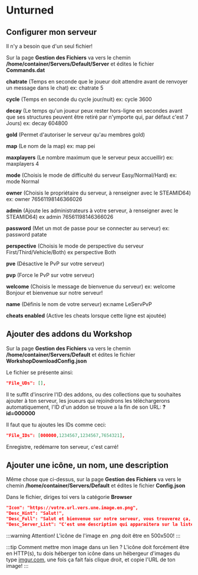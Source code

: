 # Unturned
## Configurer mon serveur
Il n'y a besoin que d'un seul fichier!

Sur la page **Gestion des Fichiers** va vers le chemin **/home/container/Servers/Default/Server** et édites le fichier **Commands.dat**

**chatrate** (Temps en seconde que le joueur doit attendre avant de renvoyer un message dans le chat) ex: chatrate 5

**cycle** (Temps en seconde du cycle jour/nuit) ex: cycle 3600

**decay** (Le temps qu'un joueur peux rester hors-ligne en secondes avant que ses structures peuvent être retiré par n'ymporte qui, par défaut c'est 7 Jours) ex: decay 604800

**gold** (Permet d'autoriser le serveur qu'au membres gold)

**map** (Le nom de la map) ex: map pei

**maxplayers** (Le nombre maximum que le serveur peux accueillir) ex: maxplayers 4

**mode** (Choisis le mode de difficulté du serveur Easy/Normal/Hard) ex: mode Normal

**owner** (Choisis le propriétaire du serveur, à renseigner avec le STEAMID64) ex: owner 76561198146366026

**admin** (Ajoute les administrateurs à votre serveur, à renseigner avec le STEAMID64) ex admin 76561198146366026

**password** (Met un mot de passe pour se connecter au serveur) ex: password patate

**perspective** (Choisis le mode de perspective du serveur First/Third/Vehicle/Both) ex perspective Both

**pve** (Désactive le PvP sur votre serveur)

**pvp** (Force le PvP sur votre serveur)

**welcome** (Choisis le message de bienvenue du serveur) ex: welcome Bonjour et bienvenue sur notre serveur!

**name** (Définis le nom de votre serveur) ex:name LeServPvP

**cheats enabled** (Active les cheats lorsque cette ligne est ajoutée)

## Ajouter des addons du Workshop

Sur la page **Gestion des Fichiers** va vers le chemin **/home/container/Servers/Default** et édites le fichier **WorkshopDownloadConfig.json**

Le fichier se présente ainsi:
``` json
"File_UDs": [],
```

Il te suffit d'inscrire l'ID des addons, ou des collections que tu souhaites ajouter à ton serveur, les joueurs qui rejoindrons les téléchargerons automatiquement, l'ID d'un addon se trouve a la fin de son URL: **?id=000000**

Il faut que tu ajoutes les IDs comme ceci:

``` json
"File_IDs": [000000,1234567,1234567,7654321],
```

Enregistre, redémarre ton serveur, c'est carré!

## Ajouter une icône, un nom, une description

Même chose que ci-dessus, sur la page **Gestion des Fichiers** va vers le chemin **/home/container/Servers/Default** et édites le fichier **Config.json**

Dans le fichier, diriges toi vers la catégorie **Browser**

``` json
"Icon": "https://votre.url.vers.une.image.en.png",
"Desc_Hint": "Salut!",
"Desc_Full": "Salut et bienvenue sur notre serveur, vous trouverez ça, et puis ça, et encore ça...",
"Desc_Server_List": "C'est une description qui apparaitera sur la liste des serveurs",
```

:::warning Attention!
L'icône de l'image en .png doit être en 500x500!
:::

:::tip Comment mettre mon image dans un lien ?
L'icône doit forcément être en HTTP(s), tu dois héberger ton icône dans un hébergeur d'images du type [imgur.com](https://imgur.com/), une fois ça fait fais clique droit, et copie l'URL de ton image!
:::